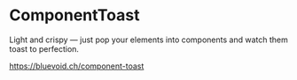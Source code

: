 # ComponentToast
Light and crispy — just pop your elements into components and watch them toast to perfection.

https://bluevoid.ch/component-toast
